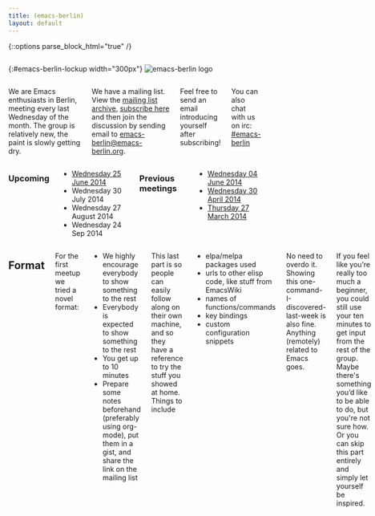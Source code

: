 ```yaml
---
title: (emacs-berlin)
layout: default
---
```

{::options parse_block_html="true" /}

<section id="above-fold"><div class="row"><div class="large-12 columns intro-info">

{:#emacs-berlin-lockup width="300px"}
![emacs-berlin logo](img/emacs-berlin.png)

</div></div></section>

<section id="below-fold"><div class="row"><div class="medium-8 columns">

We are Emacs enthusiasts in Berlin, meeting every last Wednesday of
the month. The group is relatively new, the paint is slowly getting
dry.

We have a mailing list. View the
[mailing list archive](https://mailb.org/pipermail/emacs-berlin/),
[subscribe here](https://mailb.org/mailman/listinfo/emacs-berlin) and
then join the discussion by sending email to
[emacs-berlin@emacs-berlin.org](mailto:emacs-berlin@emacs-berlin.org).

Feel free to send an email introducing yourself after subscribing!

You can also chat with us on irc:
[#emacs-berlin](irc://chat.freenode.net/emacs-berlin)

</div><div class="medium-4 columns">

### Upcoming

* [Wednesday 25 June 2014](https://mailb.org/pipermail/emacs-berlin/2014/000040.html)
* Wednesday 30 July 2014
* Wednesday 27 August 2014
* Wednesday 24 Sep 2014

### Previous meetings

* [Wednesday 04 June 2014](https://mailb.org/pipermail/emacs-berlin/2014/000008.html)
* [Wednesday 30 April 2014](https://gist.github.com/pxlpnk/11392935)
* [Thursday 27 March 2014](20140327.html)

</div></div></section>

<section id="end-fold"><div class="row"><div class="large-8 columns">


## Format

For the first meetup we tried a novel format:

* We highly encourage everybody to show something to the rest
* Everybody is expected to show something to the rest
* You get up to 10 minutes
* Prepare some notes beforehand (preferably using org-mode), put them in a gist, and     share the link on the mailing list

This last part is so people can easily follow along on their own machine, and so they have a reference to try the stuff you showed at home. Things to include

* elpa/melpa packages used
* urls to other elisp code, like stuff from EmacsWiki
* names of functions/commands
* key bindings
* custom configuration snippets

No need to overdo it. Showing this one-command-I-discovered-last-week is also fine. Anything (remotely) related to Emacs goes.

If you feel like you’re really too much a beginner, you could still use your ten minutes to get input from the rest of the group. Maybe there's something you’d like to be able to do, but you're not sure how. Or you can skip this part entirely and simply let yourself be inspired.

Afterwards we should have plenty of time left to chat, ask questions and swap ideas.

On the second meeting we didn't use any specific structure, but just
formed ad-hoc groups that hacked together on various topics of
interest which we collected before the meeting.


</div></div></section>
